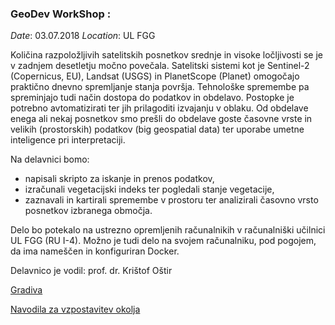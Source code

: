 ### GeoDev WorkShop : 

*Date*: 03.07.2018
*Location*: UL FGG

Količina razpoložljivih satelitskih posnetkov srednje in visoke ločljivosti se je v zadnjem desetletju močno povečala. Satelitski sistemi kot je Sentinel-2 (Copernicus, EU), Landsat (USGS) in PlanetScope (Planet) omogočajo praktično dnevno spremljanje stanja površja. Tehnološke spremembe pa spreminjajo tudi način dostopa do podatkov in obdelavo. Postopke je potrebno avtomatizirati ter jih prilagoditi izvajanju v oblaku. Od obdelave enega ali nekaj posnetkov smo prešli do obdelave goste časovne vrste in velikih (prostorskih) podatkov (big geospatial data) ter uporabe umetne inteligence pri interpretaciji.

Na delavnici bomo:
* napisali skripto za iskanje in prenos podatkov,
* izračunali vegetacijski indeks ter pogledali stanje vegetacije,
* zaznavali in kartirali spremembe v prostoru ter
analizirali časovno vrsto posnetkov izbranega območja.

Delo bo potekalo na ustrezno opremljenih računalnikih v računalniški učilnici UL FGG (RU I-4). Možno je tudi delo na svojem računalniku, pod pogojem, da ima nameščen in konfiguriran Docker.

Delavnico je vodil: prof. dr. Krištof Oštir

[Gradiva](https://github.com/EarthObservation/GeoDev)

[Navodila za vzpostavitev okolja](https://github.com/EarthObservation/GeoDev/blob/master/Priprava%20delovnega%20okolja.md)
